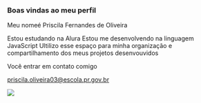 ### Boas vindas ao meu perfil 

Meu nomeé Priscila Fernandes de Oliveira

Estou estudando na Alura
Estou me desenvolvendo na linguagem JavaScript
Ultilizo esse espaço para minha organização e compartilhamento dos meus projetos desenvouvidos

Você entrar em contato comigo

priscila.oliveira03@escola.pr.gov.br

![](https://media1.tenor.com/m/2tOa8yQ6aW0AAAAC/shame-on-you.gif)
